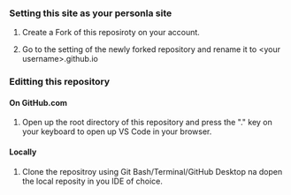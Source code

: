 ### Setting this site as your personla site

1. Create a Fork of this reposiroty on your account.

2. Go to the setting of the newly forked repository and rename it to \<your username\>.github.io

### Editting this repository

#### On GitHub.com

1. Open up the root directory of this repository and press the "." key on your keyboard to open up VS Code in your browser.

#### Locally

1. Clone the repositroy using Git Bash/Terminal/GitHub Desktop na dopen the local reposity in you IDE of choice.


